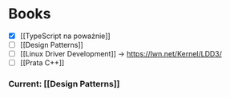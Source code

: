 # Books

- [x] [[TypeScript na poważnie]]
- [ ] [[Design Patterns]]
- [ ] [[Linux Driver Development]] -> https://lwn.net/Kernel/LDD3/
- [ ] [[Prata C++]]

### Current: [[Design Patterns]]
